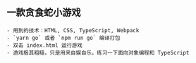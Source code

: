 ## 一款贪食蛇小游戏

    - 用到的技术：HTML, CSS, TypeScript, Webpack
    - `yarn go` 或者 `npm run go` 编译打包
    - 双击 index.html 运行游戏
    - 游戏极其粗糙，只是用来自娱自乐，练习一下面向对象编程和 TypeScript